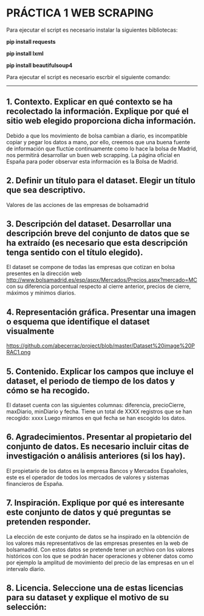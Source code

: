 # PRÁCTICA 1 WEB SCRAPING

Para ejecutar el script es necesario instalar la siguientes bibliotecas:

  **pip install requests**

  **pip install lxml**

  **pip install beautifulsoup4**

Para ejecutar el script es necesario escrbir el siguiente comando:

***
## 1. Contexto. Explicar en qué contexto se ha recolectado la información. Explique por qué el sitio web elegido proporciona dicha información. 

Debido a que los movimiento de bolsa cambian a diario, es incompatible copiar y pegar los datos a mano, por ello, creemos que una buena fuente de información que fluctúe continuamente como lo hace la bolsa de Madrid, nos permitirá desarrollar un buen web scrapping.
La página oficial en España para poder observar esta información es la Bolsa de Madrid.

## 2. Definir un título para el dataset. Elegir un título que sea descriptivo. 

Valores de las acciones de las empresas de bolsamadrid

## 3. Descripción del dataset. Desarrollar una descripción breve del conjunto de datos que se ha extraído (es necesario que esta descripción tenga sentido con el título elegido). 

El dataset se compone de todas las empresas que cotizan en bolsa presentes en la dirección web http://www.bolsamadrid.es/esp/aspx/Mercados/Precios.aspx?mercado=MC con su diferencia porcentual respecto al cierre anterior, precios de cierre, máximos y mínimos diarios. 

## 4. Representación gráfica. Presentar una imagen o esquema que identifique el dataset visualmente 

https://github.com/abecerrac/project/blob/master/Dataset%20image%20PRAC1.png

## 5. Contenido. Explicar los campos que incluye el dataset, el periodo de tiempo de los datos y cómo se ha recogido. 

El dataset cuenta con las siguientes columnas: diferencia, precioCierre, maxDiario, minDiario y fecha.
Tiene un total de XXXX registros que se han recogido: xxxx
Luego miramos en qué fecha se han escogido los datos.

## 6. Agradecimientos. Presentar al propietario del conjunto de datos. Es necesario incluir citas de investigación o análisis anteriores (si los hay). 

El propietario de los datos es la empresa Bancos y Mercados Españoles, este es el operador de todos los mercados de valores y sistemas financieros de España.

## 7. Inspiración. Explique por qué es interesante este conjunto de datos y qué preguntas se pretenden responder. 

La elección de este conjunto de datos se ha inspirado en la obtención de los valores más representativos de las empresas presentes en la web de bolsamadrid. Con estos datos se pretende tener un archivo con los valores históricos con los que se podrán hacer operaciones y obtener datos como por ejemplo la amplitud de movimiento del precio de las empresas en un el intervalo diario.

## 8. Licencia. Seleccione una de estas licencias para su dataset y explique el motivo de su selección: 

